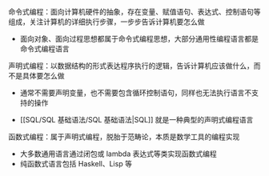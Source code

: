 命令式编程：面向计算机硬件的抽象，存在变量、赋值语句、表达式、控制语句等组成，关注计算机的详细执行步骤，一步步告诉计算机要怎么做
* 面向对象、面向过程思想都属于命令式编程思想，大部分通用性编程语言都是命令式编程语言

声明式编程：以数据结构的形式表达程序执行的逻辑，告诉计算机应该做什么，而不是具体要怎么做
- 通常不需要声明变量，也不需要包含循环控制语句，同样也无法执行语言不支持的操作
* [[SQL/SQL 基础语法/SQL 基础语法|SQL]] 就是一种典型的声明式编程语言

函数式编程：属于声明式编程，脱胎于范畴论，本质是数学工具的编程实现
- 大多数通用语言通过闭包或 lambda 表达式等类实现函数式编程
- 纯函数式语言包括 Haskell、Lisp 等
